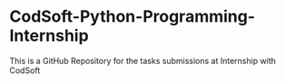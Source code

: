 # CodSoft-Python-Programming-Internship
 This is a GitHub Repository for the tasks submissions at Internship with CodSoft
